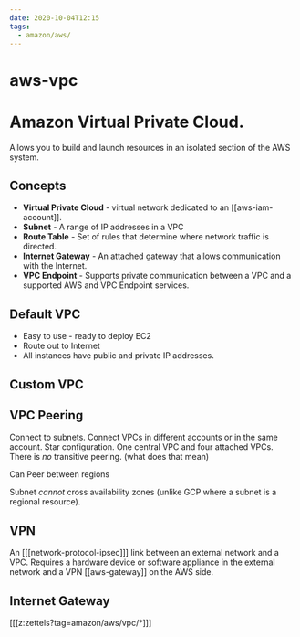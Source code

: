 ```yaml
---
date: 2020-10-04T12:15
tags:
  - amazon/aws/
---
```


# aws-vpc

# Amazon Virtual Private Cloud. 

Allows you to build and launch resources in an isolated section of the AWS system.

## Concepts
* **Virtual Private Cloud** - virtual network dedicated to an [[aws-iam-account]].
* **Subnet** - A range of IP addresses in a VPC
* **Route Table** - Set of rules that determine where network traffic is directed.
* **Internet Gateway** - An attached gateway that allows communication with the Internet.
* **VPC Endpoint** - Supports private communication between a VPC and a supported AWS and VPC Endpoint services.

## Default VPC
* Easy to use - ready to deploy EC2
* Route out to Internet
* All instances have public and private IP addresses.

## Custom VPC

## VPC Peering
Connect to subnets.
Connect VPCs in different accounts or in the same account.
Star configuration. One central VPC and four attached VPCs.
There is *no* transitive peering. (what does that mean)

Can Peer between regions

Subnet *cannot* cross availability zones (unlike GCP where a subnet is a regional resource).

## VPN

An [[[network-protocol-ipsec]]] link between an external network and a VPC. Requires a hardware device or software appliance in the external network and a VPN [[aws-gateway]] on the AWS side.


## Internet Gateway



[[[z:zettels?tag=amazon/aws/vpc/*]]]